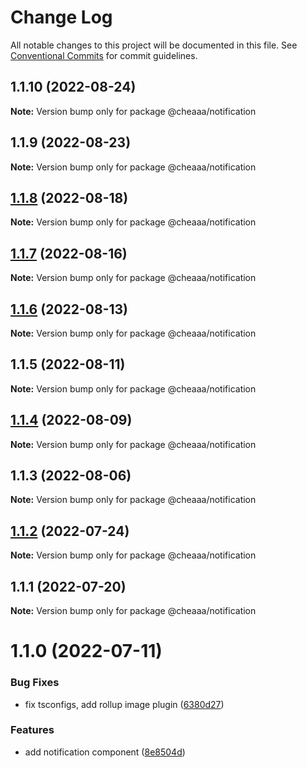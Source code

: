 # Change Log

All notable changes to this project will be documented in this file.
See [Conventional Commits](https://conventionalcommits.org) for commit guidelines.

## 1.1.10 (2022-08-24)

**Note:** Version bump only for package @cheaaa/notification





## 1.1.9 (2022-08-23)

**Note:** Version bump only for package @cheaaa/notification





## [1.1.8](https://github.com/SergeyBondar93/liba/compare/@cheaaa/notification@1.1.7...@cheaaa/notification@1.1.8) (2022-08-18)

**Note:** Version bump only for package @cheaaa/notification





## [1.1.7](https://github.com/SergeyBondar93/liba/compare/@cheaaa/notification@1.1.6...@cheaaa/notification@1.1.7) (2022-08-16)

**Note:** Version bump only for package @cheaaa/notification





## [1.1.6](https://github.com/SergeyBondar93/liba/compare/@cheaaa/notification@1.1.5...@cheaaa/notification@1.1.6) (2022-08-13)

**Note:** Version bump only for package @cheaaa/notification





## 1.1.5 (2022-08-11)

**Note:** Version bump only for package @cheaaa/notification





## [1.1.4](https://github.com/SergeyBondar93/liba/compare/@cheaaa/notification@1.1.3...@cheaaa/notification@1.1.4) (2022-08-09)

**Note:** Version bump only for package @cheaaa/notification





## 1.1.3 (2022-08-06)

**Note:** Version bump only for package @cheaaa/notification





## [1.1.2](https://github.com/SergeyBondar93/liba/compare/@cheaaa/notification@1.1.1...@cheaaa/notification@1.1.2) (2022-07-24)

**Note:** Version bump only for package @cheaaa/notification





## 1.1.1 (2022-07-20)

**Note:** Version bump only for package @cheaaa/notification





# 1.1.0 (2022-07-11)


### Bug Fixes

* fix tsconfigs, add rollup image plugin ([6380d27](https://github.com/SergeyBondar93/liba/commit/6380d272ef79220e4644deeb1c1b3ac925a1658f))


### Features

* add notification component ([8e8504d](https://github.com/SergeyBondar93/liba/commit/8e8504d9e50d74cb8d672ac9150a5e8c6894caaa))
